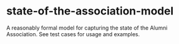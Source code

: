 # state-of-the-association-model

A reasonably formal model for capturing the state of the Alumni Association.
See test cases for usage and examples.
